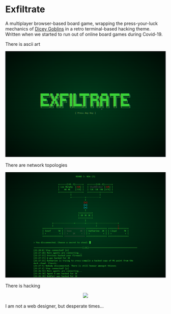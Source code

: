 # Exfiltrate

A multiplayer browser-based board game, wrapping the press-your-luck mechanics of [Dicey Goblins](https://www.amazon.co.uk/Renegade-Game-Studios-RGS00517-Goblins/dp/B01JJ5J066) in a retro terminal-based hacking theme. Written when we started to run out of online board games during Covid-19. 



There is ascii art

![](/screenshots/splash.png)



There are network topologies

![](/screenshots/topology.png)



There is hacking

<p align="center">
  <img src="/screenshots/hacking.gif">
</p>



I am not a web designer, but desperate times...